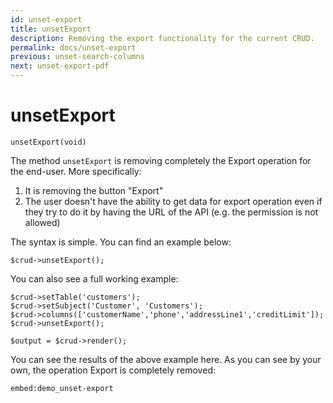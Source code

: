 ```yaml
---
id: unset-export
title: unsetExport
description: Removing the export functionality for the current CRUD. 
permalink: docs/unset-export
previous: unset-search-columns
next: unset-export-pdf
---
```


# unsetExport

<pre><code class="language-php">unsetExport(void)</code></pre>
The method <code>unsetExport</code> is removing completely the Export operation for the end-user. More specifically:
<ol>
   <li>It is removing the button "Export"</li>
   <li>The user doesn't have the ability to get data for export operation even if they try to do it by having the URL of the API (e.g. the permission is not allowed)</li>
</ol>

The syntax is simple. You can find an example below:
<pre><code class="language-php">$crud->unsetExport();</code></pre>

You can also see a full working example:

<pre><code class="language-php">$crud->setTable('customers');
$crud->setSubject('Customer', 'Customers');
$crud->columns(['customerName','phone','addressLine1','creditLimit']);
$crud->unsetExport();

$output = $crud->render();</code></pre>

You can see the results of the above example here. As you can see by your own, the operation Export is completely removed:

`embed:demo_unset-export`

